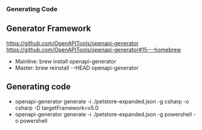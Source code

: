 ### Generating Code

## Generator Framework
https://github.com/OpenAPITools/openapi-generator
https://github.com/OpenAPITools/openapi-generator#15---homebrew
* Mainline: brew install openapi-generator
* Master: brew reinstall --HEAD openapi-generator

## Generating code
* openapi-generator generate -i ./petstore-expanded.json -g csharp -o csharp -D targetFramework=v5.0
* openapi-generator generate -i ./petstore-expanded.json -g powershell -o powershell